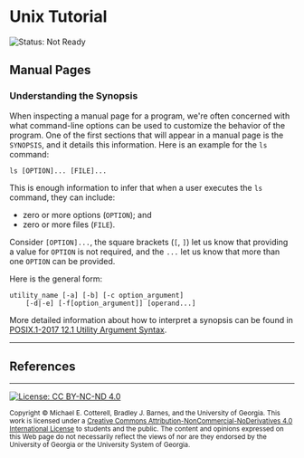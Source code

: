 # Unix Tutorial

![Status: Not Ready](https://img.shields.io/badge/Status-Not%20Ready-red.svg)

## Manual Pages

### Understanding the Synopsis

When inspecting a manual page for a program, we're often concerned with what command-line
options can be used to customize the behavior of the program. One of the first sections
that will appear in a manual page is the `SYNOPSIS`, and it details this information.
Here is an example for the `ls` command:

```
ls [OPTION]... [FILE]...
```

This is enough information to infer that when a user executes the `ls` command, they 
can include:
* zero or more options (`OPTION`); and
* zero or more files (`FILE`).

Consider `[OPTION]...`, the square brackets (`[`, `]`) let us know that providing
a value for `OPTION` is not required, and the `...` let us know that more than
one `OPTION` can be provided.

Here is the general form:

```
utility_name [-a] [-b] [-c option_argument]
    [-d|-e] [-f[option_argument]] [operand...]
```

More detailed information about how to interpret a synopsis can be found in
[POSIX.1-2017 12.1 Utility Argument Syntax](https://pubs.opengroup.org/onlinepubs/9699919799/basedefs/V1_chap12.html#tag_12_01).

<hr/>

## References

<hr/>

[![License: CC BY-NC-ND 4.0](https://img.shields.io/badge/License-CC%20BY--NC--ND%204.0-lightgrey.svg)](http://creativecommons.org/licenses/by-nc-nd/4.0/)

<small>
Copyright &copy; Michael E. Cotterell, Bradley J. Barnes, and the University of Georgia.
This work is licensed under a <a rel="license" href="http://creativecommons.org/licenses/by-nc-nd/4.0/">Creative Commons Attribution-NonCommercial-NoDerivatives 4.0 International License</a> to students and the public.
The content and opinions expressed on this Web page do not necessarily reflect the views of nor are they endorsed by the University of Georgia or the University System of Georgia.
</small>
